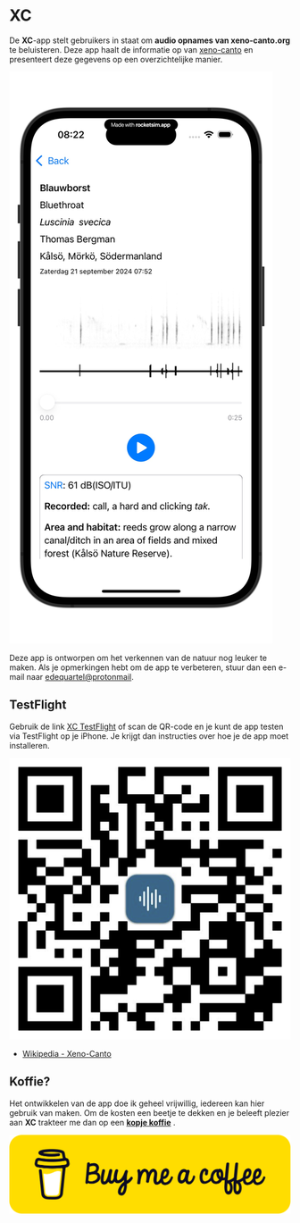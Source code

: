 # XC

De **XC**-app stelt gebruikers in staat om **audio opnames van xeno-canto.org** te beluisteren. Deze app haalt de informatie op van [xeno-canto](https://www.xeno-canto.org) en presenteert deze gegevens op een overzichtelijke manier. 

![Ravens](./images/01xenocanto.jpeg)


Deze app is ontworpen om het verkennen van de natuur nog leuker te maken. Als je opmerkingen hebt om de app te verbeteren, stuur dan een e-mail naar [edequartel@protonmail](mailto:edequartel@protonmail).

## TestFlight
Gebruik de link [XC TestFlight](https://testflight.apple.com/join/QXHpHe6b) of scan de QR-code en je kunt de app testen via TestFlight op je iPhone. Je krijgt dan instructies over hoe je de app moet installeren.

![QR-code](./images/QRcode.png)

* [Wikipedia - Xeno-Canto](https://en.wikipedia.org/wiki/Xeno-canto)

## Koffie?
Het ontwikkelen van de app doe ik geheel vrijwillig, iedereen kan hier gebruik van maken. Om de kosten een beetje te dekken en je beleeft plezier aan **XC** trakteer me dan op een [**kopje koffie**](https://www.buymeacoffee.com/4f4r4t6ytba) .

[![Kopje koffie](./images/bmc-button.png)](https://www.buymeacoffee.com/4f4r4t6ytba)
